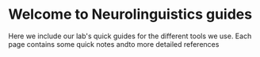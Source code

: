 # Welcome to Neurolinguistics guides 

Here we include our lab's quick guides for the different tools we use. 
Each page contains some quick notes andto more detailed references 

```{tableofcontents}
```

